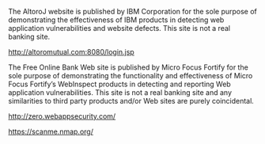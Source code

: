 The AltoroJ website is published by IBM Corporation for the sole purpose of demonstrating the effectiveness of IBM products in detecting web application vulnerabilities and website defects. This site is not a real banking site.

http://altoromutual.com:8080/login.jsp

The Free Online Bank Web site is published by Micro Focus Fortify for the sole purpose of demonstrating the functionality and effectiveness of Micro Focus Fortify’s WebInspect products in detecting and reporting Web application vulnerabilities. This site is not a real banking site and any similarities to third party products and/or Web sites are purely coincidental.

http://zero.webappsecurity.com/

https://scanme.nmap.org/